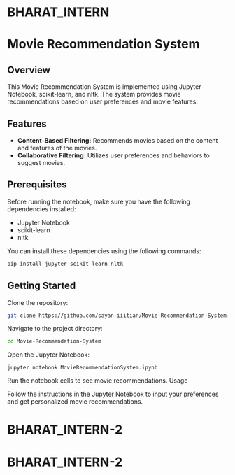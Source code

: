 # BHARAT_INTERN

# Movie Recommendation System

## Overview

This Movie Recommendation System is implemented using Jupyter Notebook, scikit-learn, and nltk. The system provides movie recommendations based on user preferences and movie features.

## Features

- **Content-Based Filtering:** Recommends movies based on the content and features of the movies.
- **Collaborative Filtering:** Utilizes user preferences and behaviors to suggest movies.

## Prerequisites

Before running the notebook, make sure you have the following dependencies installed:

- Jupyter Notebook
- scikit-learn
- nltk

You can install these dependencies using the following commands:

```bash
pip install jupyter scikit-learn nltk
```

##  Getting Started

Clone the repository:
```bash
git clone https://github.com/sayan-iiitian/Movie-Recommendation-System.git
```

Navigate to the project directory:
```bash
cd Movie-Recommendation-System
```

Open the Jupyter Notebook:
```
jupyter notebook MovieRecommendationSystem.ipynb
```

Run the notebook cells to see movie recommendations.
Usage

Follow the instructions in the Jupyter Notebook to input your preferences and get personalized movie recommendations.

# BHARAT_INTERN-2
# BHARAT_INTERN-2
